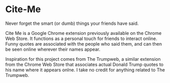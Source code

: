 # Cite-Me

Never forget the smart (or dumb) things your friends have said.

Cite Me is a Google Chrome extension previously available on the Chrome Web Store. It functions as a personal touch for friends to interact online. Funny quotes are associated with the people who said them, and can then be seen online wherever their names appear.

Inspiration for this project comes from The Trumpweb, a similar extension from the Chrome Web Store that associates actual Donald Trump quotes to his name where it appears onlne. I take no credit for anything related to The Trumpweb.
